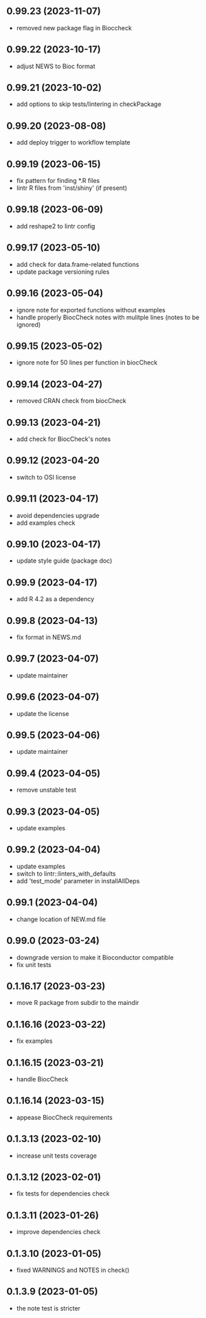 ## 0.99.23 (2023-11-07)
- removed new package flag in Bioccheck

## 0.99.22 (2023-10-17)
- adjust NEWS to Bioc format

## 0.99.21 (2023-10-02)
- add options to skip tests/lintering in checkPackage

## 0.99.20 (2023-08-08)
- add deploy trigger to workflow template

## 0.99.19 (2023-06-15)
- fix pattern for finding *.R files
- lintr R files from 'inst/shiny' (if present)

## 0.99.18 (2023-06-09)
- add reshape2 to lintr config

## 0.99.17 (2023-05-10)
- add check for data.frame-related functions
- update package versioning rules

## 0.99.16 (2023-05-04)
- ignore note for exported functions without examples
- handle properly BiocCheck notes with mulitple lines (notes to be ignored)

## 0.99.15 (2023-05-02)
- ignore note for 50 lines per function in biocCheck

## 0.99.14 (2023-04-27)
- removed CRAN check from biocCheck

## 0.99.13 (2023-04-21)
- add check for BiocCheck's notes

## 0.99.12 (2023-04-20
- switch to OSI license

## 0.99.11 (2023-04-17)
- avoid dependencies upgrade
- add examples check

## 0.99.10 (2023-04-17)
- update style guide (package doc)

## 0.99.9 (2023-04-17)
- add R 4.2 as a dependency

## 0.99.8 (2023-04-13)
- fix format in NEWS.md

## 0.99.7 (2023-04-07)
- update maintainer

## 0.99.6 (2023-04-07)
- update the license

## 0.99.5 (2023-04-06)
- update maintainer

## 0.99.4 (2023-04-05)
- remove unstable test

## 0.99.3 (2023-04-05)
- update examples

## 0.99.2 (2023-04-04)
- update examples
- switch to lintr::linters_with_defaults
- add 'test_mode' parameter in installAllDeps

## 0.99.1 (2023-04-04)
- change location of NEW.md file

## 0.99.0 (2023-03-24)
- downgrade version to make it Bioconductor compatible
- fix unit tests

## 0.1.16.17 (2023-03-23)
- move R package from subdir to the maindir

## 0.1.16.16 (2023-03-22)
- fix examples

## 0.1.16.15 (2023-03-21)
- handle BiocCheck

## 0.1.16.14 (2023-03-15)
- appease BiocCheck requirements 

## 0.1.3.13 (2023-02-10)
- increase unit tests coverage

## 0.1.3.12 (2023-02-01)
- fix tests for dependencies check

## 0.1.3.11 (2023-01-26)
- improve dependencies check

## 0.1.3.10 (2023-01-05)
- fixed WARNINGS and NOTES in check()

## 0.1.3.9 (2023-01-05)
- the note test is stricter

